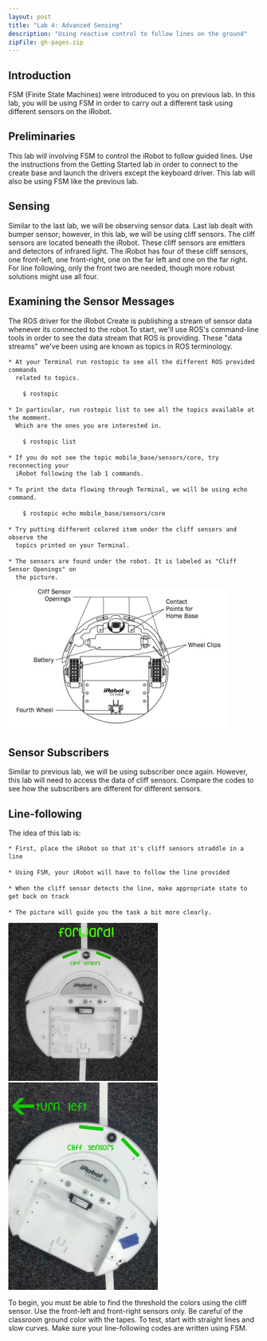 ```yaml
---
layout: post
title: "Lab 4: Advanced Sensing"
description: "Using reactive control to follow lines on the ground"
zipFile: gh-pages.zip
---
```



Introduction
--------------

FSM (Finite State Machines) were introduced to you on previous lab. In this 
lab, you will be using FSM in order to carry out a different task using different 
sensors on the iRobot.

Preliminaries
--------------

This lab will involving FSM to control the iRobot to follow guided lines. 
Use the instructions from the Getting Started lab in order to 
connect to the create base and launch the drivers except the keyboard driver. 
This lab will also be using FSM like the previous lab.

Sensing
--------------

Similar to the last lab, we will be observing sensor data. Last lab dealt with 
bumper sensor; however, in this lab, we will be using cliff sensors. The cliff 
sensors are located beneath the iRobot. These cliff sensors are emitters and 
detectors of infrared light. The iRobot has four of these cliff sensors, 
one front-left, one front-right, one on the far left and one on the far right. 
For line following, only the front two are needed, though more robust solutions 
might use all four.

Examining the Sensor Messages
--------------

The ROS driver for the iRobot Create is publishing a stream of sensor data whenever 
its connected to the robot.To start, we'll use ROS's command-line tools in order 
to see the data stream that ROS is providing. These "data streams" we've been 
using are known as topics in ROS terminology.

	* At your Terminal run rostopic to see all the different ROS provided commands
	  related to topics.

		$ rostopic

	* In particular, run rostopic list to see all the topics available at the momment.
	  Which are the ones you are interested in.

		$ rostopic list

	* If you do not see the topic mobile_base/sensors/core, try reconnecting your
	  iRobot following the lab 1 commands.

	* To print the data flowing through Terminal, we will be using echo command.

		$ rostopic echo mobile_base/sensors/core

	* Try putting different colored item under the cliff sensors and observe the
	  topics printed on your Terminal.

	* The sensors are found under the robot. It is labeled as "Cliff Sensor Openings" on 
	  the picture.

![iRobot Bottom View][irobot-bottom-view]

Sensor Subscribers
--------------

Similar to previous lab, we will be using subscriber once again. However, this 
lab will need to access the data of cliff sensors. Compare the codes to see 
how the subscribers are different for different sensors.

Line-following
--------------

The idea of this lab is:

	* First, place the iRobot so that it's cliff sensors straddle in a line

	* Using FSM, your iRobot will have to follow the line provided

	* When the cliff sensor detects the line, make appropriate state to get back on track

	* The picture will guide you the task a bit more clearly.

![iRobot Foward][line-follower-foward] ![iRobot Turn][line-follower-turn]

To begin, you must be able to find the threshold the colors using the cliff sensor. Use the 
front-left and front-right sensors only. Be careful of the classroom ground color with 
the tapes. To test, start with straight lines and slow curves. Make sure your line-following 
codes are written using FSM.

[irobot-bottom-view]: ../images/post/irobot-bottom-view.jpg
[line-follower-turn]: ../images/post/line-follower-turn.jpg
[line-follower-foward]: ../images/post/line-follower-foward.jpg
